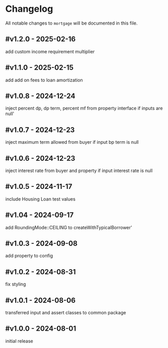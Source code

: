 # Changelog

All notable changes to `mortgage` will be documented in this file.

## #v1.2.0 - 2025-02-16

add custom income requirement multiplier

## #v1.1.0 - 2025-02-15

add add on fees to loan amortization

## #v1.0.8 - 2024-12-24

inject percent dp, dp term, percent mf from property interface if inputs are null'

## #v1.0.7 - 2024-12-23

inject maximum term allowed from buyer if input bp term is null

## #v1.0.6 - 2024-12-23

inject interest rate from buyer and property if input interest rate is null

## #v1.0.5 - 2024-11-17

include Housing Loan test values

## #v1.04 - 2024-09-17

add RoundingMode::CEILING to createWithTypicalBorrower'

## #v1.0.3 - 2024-09-08

add property to config

## #v1.0.2 - 2024-08-31

fix styling

## #v1.0.1 - 2024-08-06

transferred input and assert classes to common package

## #v1.0.0 - 2024-08-01

initial release
